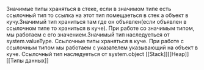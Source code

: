 Значимые типы храняться в стеке, если в значимом типе есть ссылочный тип то ссылка на этот тип помещаеться в стек а объект в кучу.Значимый тип храниться там где он объявлен(если объявлен в ссылочном типе то храниться в куче). При работе со значимым типом, мы работаем с его значением.Значимый тип наследуеться от system.valueType.
Ссылочные типы храняться в куче. При работе с ссылочным типом мы работаем с указателем указывающий на объект в куче.
Ссылочный тип наследуеться от system.object
[[Stack]][[Heap]][[Типы данных]]